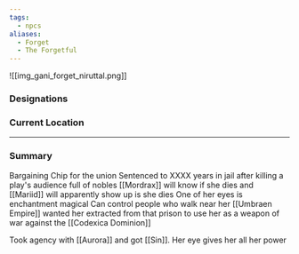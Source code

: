 ```yaml
---
tags:
  - npcs
aliases:
  - Forget
  - The Forgetful
---
```

![[img_gani_forget_niruttal.png]]

### Designations


### Current Location


___
### Summary
Bargaining Chip for the union 
Sentenced to XXXX years in jail after killing a play's audience full of nobles 
[[Mordrax]] will know if she dies and [[Mariid]] will apparently show up is she dies
One of her eyes is enchantment magical
Can control people who walk near her
[[Umbraen Empire]] wanted her extracted from that prison to use her as a weapon of war against the [[Codexica Dominion]]

Took agency with [[Aurora]] and got [[Sin]]. 
Her eye gives her all her power
